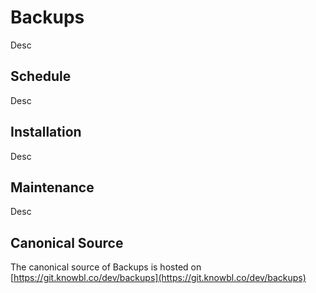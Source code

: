 # Backups

Desc

## Schedule

Desc

## Installation

Desc

## Maintenance

Desc

## Canonical Source

The canonical source of Backups is hosted on [https://git.knowbl.co/dev/backups](https://git.knowbl.co/dev/backups)